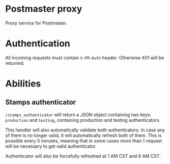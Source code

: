 # Postmaster proxy

Proxy service for Postmaster.

# Authentication

All incoming requests must contain `X-PM-Auth` header. Otherwise 401 will be returned.

# Abilities

## Stamps authenticator

`/stamps_authenticator` will return a JSON object containing two keys: `production` and `testing`, containing production and testing authenticators.

This handler will also automatically validate both authenticators. In case any of them is no longer valid, it will automatically refresh both of them. This is possible every 5 minutes, meaning that in some cases more than 1 request will be necessary to get valid authenticator.

Authenticator will also be forcefully refreshed at 1 AM CST and 6 AM CST.

